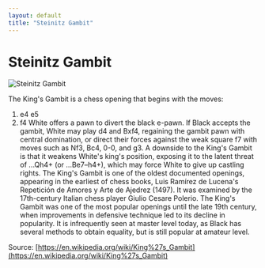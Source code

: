 ```yaml
---
layout: default
title: "Steinitz Gambit"
---
```


# Steinitz Gambit

![Steinitz Gambit](https://www.thechesswebsite.com/wp-content/uploads/2013/04/steinitz-gambit-featured1.jpg)

The King's Gambit is a chess opening that begins with the moves:

1. e4 e5
2. f4
White offers a pawn to divert the black e-pawn. If Black accepts the gambit, White may play d4 and Bxf4, regaining the gambit pawn with central domination, or direct their forces against the weak square f7 with moves such as Nf3, Bc4, 0-0, and g3. A downside to the King's Gambit is that it weakens White's king's position, exposing it to the latent threat of ...Qh4+ (or ...Be7–h4+), which may force White to give up castling rights.
The King's Gambit is one of the oldest documented openings, appearing in the earliest of chess books, Luis Ramírez de Lucena's Repetición de Amores y Arte de Ajedrez (1497). It was examined by the 17th-century Italian chess player Giulio Cesare Polerio.  The King's Gambit was one of the most popular openings until the late 19th century, when improvements in defensive technique led to its decline in popularity. It is infrequently seen at master level today, as Black has several methods to obtain equality, but is still popular at amateur level.

Source: [https://en.wikipedia.org/wiki/King%27s_Gambit](https://en.wikipedia.org/wiki/King%27s_Gambit)
